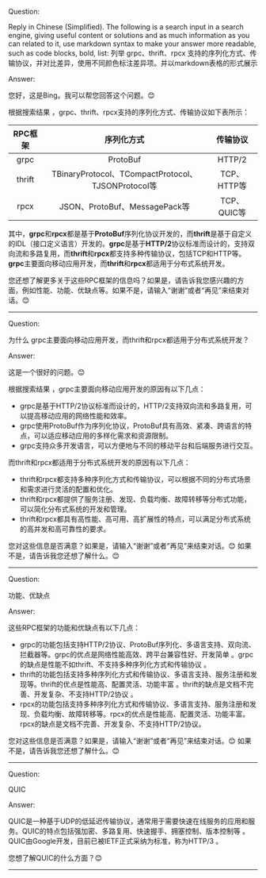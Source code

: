 Question:

Reply in Chinese (Simplified).
The following is a search input in a search engine, giving useful content or solutions and as much information as you can related to it, use markdown syntax to make your answer more readable, such as code blocks, bold, list:
列举 grpc、thrift、rpcx 支持的序列化方式、传输协议，并对比差异，使用不同颜色标注差异项。并以markdown表格的形式展示

Answer:

您好，这是Bing。我可以帮您回答这个问题。😊

根据搜索结果    ，grpc、thrift、rpcx支持的序列化方式、传输协议如下表所示：

| RPC框架 | 序列化方式 | 传输协议 |
| :-----: | :--------: | :------: |
|  grpc   |  ProtoBuf  |  HTTP/2  |
| thrift  | TBinaryProtocol、TCompactProtocol、TJSONProtocol等 | TCP、HTTP等 |
|  rpcx   | JSON、ProtoBuf、MessagePack等 | TCP、QUIC等 |

其中，**grpc**和**rpcx**都是基于**ProtoBuf**序列化协议开发的，而**thrift**是基于自定义的IDL（接口定义语言）开发的。**grpc**是基于**HTTP/2**协议标准而设计的，支持双向流和多路复用，而**thrift**和**rpcx**都支持多种传输协议，包括TCP和HTTP等。**grpc**主要面向移动应用开发，而**thrift**和**rpcx**都适用于分布式系统开发。

您还想了解更多关于这些RPC框架的信息吗？如果是，请告诉我您感兴趣的方面，例如性能、功能、优缺点等。如果不是，请输入“谢谢”或者“再见”来结束对话。😊


<hr/>

Question:

为什么 grpc主要面向移动应用开发，而thrift和rpcx都适用于分布式系统开发？

Answer:

这是一个很好的问题。😊

根据搜索结果    ，grpc主要面向移动应用开发的原因有以下几点：

- grpc是基于HTTP/2协议标准而设计的，HTTP/2支持双向流和多路复用，可以提高移动应用的网络性能和效率。
- grpc使用ProtoBuf作为序列化协议，ProtoBuf具有高效、紧凑、跨语言的特点，可以适应移动应用的多样化需求和资源限制。
- grpc支持众多开发语言，可以方便地与不同的移动平台和后端服务进行交互。

而thrift和rpcx都适用于分布式系统开发的原因有以下几点：

- thrift和rpcx都支持多种序列化方式和传输协议，可以根据不同的分布式场景和需求进行灵活的配置和优化。
- thrift和rpcx都提供了服务注册、发现、负载均衡、故障转移等分布式功能，可以简化分布式系统的开发和管理。
- thrift和rpcx都具有高性能、高可用、高扩展性的特点，可以满足分布式系统的高并发和高可靠性的要求。

您对这些信息是否满意？如果是，请输入“谢谢”或者“再见”来结束对话。😊 如果不是，请告诉我您还想了解什么。😊


<hr/>

Question:

功能、优缺点

Answer:

这些RPC框架的功能和优缺点有以下几点：

- grpc的功能包括支持HTTP/2协议、ProtoBuf序列化、多语言支持、双向流、拦截器等。grpc的优点是网络性能高效、跨平台兼容性好、开发简单 。grpc的缺点是性能不如thrift、不支持多种序列化方式和传输协议 。
- thrift的功能包括支持多种序列化方式和传输协议、多语言支持、服务注册和发现等。thrift的优点是性能高、配置灵活、功能丰富 。thrift的缺点是文档不完善、开发复杂、不支持HTTP/2协议 。
- rpcx的功能包括支持多种序列化方式和传输协议、多语言支持、服务注册和发现、负载均衡、故障转移等。rpcx的优点是性能高、配置灵活、功能丰富。rpcx的缺点是文档不完善、开发复杂、不支持HTTP/2协议。

您对这些信息是否满意？如果是，请输入“谢谢”或者“再见”来结束对话。😊 如果不是，请告诉我您还想了解什么。😊


<hr/>

Question:

QUIC

Answer:

QUIC是一种基于UDP的低延迟传输协议，通常用于需要快速在线服务的应用和服务。QUIC的特点包括强加密、多路复用、快速握手、拥塞控制、版本控制等   。QUIC由Google开发，目前已被IETF正式采纳为标准，称为HTTP/3 。

您想了解QUIC的什么方面？😊


<hr/>

